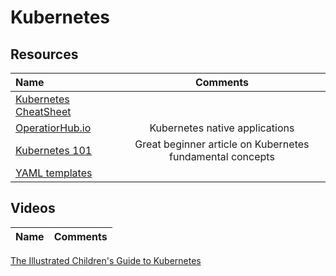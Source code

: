 # Kubernetes

## Resources

Name | Comments
:------ |:--------:
[Kubernetes CheatSheet](https://cheatsheet.dennyzhang.com/cheatsheet-kubernetes-A4) |
[OperatiorHub.io](https://www.operatorhub.io) | Kubernetes native applications
[Kubernetes 101](https://medium.com/google-cloud/kubernetes-101-pods-nodes-containers-and-clusters-c1509e409e16) | Great beginner article on Kubernetes fundamental concepts
[YAML templates](https://cheatsheet.dennyzhang.com/kubernetes-yaml-templates) |

## Videos


Name | Comments
:------ |:--------:
[The Illustrated Children's Guide to Kubernetes](https://www.youtube.com/watch?v=4ht22ReBjno)
